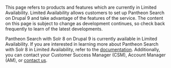 <Alert title="Limited Availability" type="info" icon="leaf">

This page refers to products and features which are currently in Limited Availability. Limited Availability allows customers to set up Pantheon Search on Drupal 9 and take advantage of the features of the service. The content on this page is subject to change as development continues, so check back frequently to learn of the latest developments.

</Alert>

Pantheon Search with Solr 8 on Drupal 9 is currently available in Limited Availability. If you are interested in learning more about Pantheon Search with Solr 8 in Limited Availability, refer to the [documentation](/guides/solr-drupal/solr-drupal-9). Additionally, you can contact your Customer Success Manager (CSM), Account Manager (AM), or [contact us](https://pantheon.io/contact-us?docs). 
